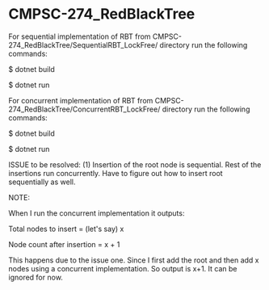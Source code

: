 # CMPSC-274_RedBlackTree

For sequential implementation of RBT from CMPSC-274_RedBlackTree/SequentialRBT_LockFree/ directory run the following commands:

$ dotnet build

$ dotnet run



For concurrent implementation of RBT from CMPSC-274_RedBlackTree/ConcurrentRBT_LockFree/ directory run the following commands:

$ dotnet build

$ dotnet run


ISSUE to be resolved:
(1) Insertion of the root node is sequential. Rest of the insertions run concurrently.
    Have to figure out how to insert root sequentially as well.

    
NOTE: 

When I run the concurrent implementation it outputs:

Total nodes to insert = (let's say) x

Node count after insertion = x + 1

This happens due to the issue one. Since I first add the root and then add x nodes using a concurrent implementation. So output is x+1. It can be ignored for now.
